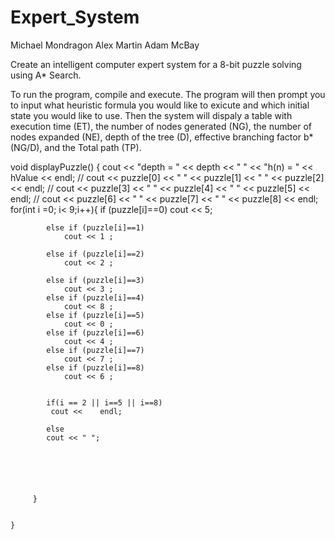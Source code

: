 # Expert_System
Michael Mondragon
Alex Martin
Adam McBay

Create an intelligent computer expert system for a 8-bit puzzle solving using A* Search. 

To run the program, compile and execute. The program will then prompt you to input what heuristic formula you would like to exicute and which initial state you would like to use. Then the system will dispaly a table with execution time (ET), the number of nodes generated (NG), 
the number of nodes expanded (NE), depth of the tree (D), effective branching factor b* (NG/D), and the Total path (TP). 



 void displayPuzzle()
    {
        cout << "depth = " << depth << " " << "h(n) = " << hValue << endl;
      // cout << puzzle[0] << "  " << puzzle[1] << "  " << puzzle[2] << endl; 
      //  cout << puzzle[3] << "  " << puzzle[4] << "  " << puzzle[5] << endl;
      //  cout << puzzle[6] << "  " << puzzle[7] << "  " << puzzle[8] << endl;
         for(int i =0; i< 9;i++){
            if (puzzle[i]==0)
                cout << 5;
                    
            else if (puzzle[i]==1)
                cout << 1 ;
                
            else if (puzzle[i]==2)
                cout << 2 ;
                
            else if (puzzle[i]==3)
                cout << 3 ;
            else if (puzzle[i]==4)
                cout << 8 ;
            else if (puzzle[i]==5)
                cout << 0 ;
            else if (puzzle[i]==6)
                cout << 4 ;
            else if (puzzle[i]==7)
                cout << 7 ;
            else if (puzzle[i]==8)
                cout << 6 ;
            

            if(i == 2 || i==5 || i==8) 
             cout <<    endl; 

            else
            cout << " ";        






         }  
        
        
    }
    
